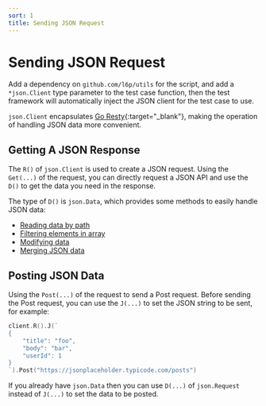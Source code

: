 ```yaml
---
sort: 1
title: Sending JSON Request
---
```


# Sending JSON Request

Add a dependency on `github.com/l6p/utils` for the script, and add a `*json.Client` type parameter to the test case function, 
then the test framework will automatically inject the JSON client for the test case to use.

`json.Client` encapsulates [Go Resty](https://github.com/go-resty/resty){:target="_blank"}, making the operation of handling JSON data more convenient.

## Getting A JSON Response

The `R()` of `json.Client` is used to create a JSON request. Using the `Get(...)` of the request, 
you can directly request a JSON API and use the `D()` to get the data you need in the response.

The type of `D()` is `json.Data`, which provides some methods to easily handle JSON data:
- [Reading data by path]()
- [Filtering elements in array]()
- [Modifying data]()
- [Merging JSON data]()

## Posting JSON Data

Using the `Post(...)` of the request to send a Post request. Before sending the Post request, 
you can use the `J(...)` to set the JSON string to be sent, for example:

```go
client.R().J(`
{
    "title": "foo",
    "body": "bar",
    "userId": 1
}
`).Post("https://jsonplaceholder.typicode.com/posts")
```

If you already have `json.Data` then you can use `D(...)` of `json.Request` instead of `J(...)` to set the data to be posted.
